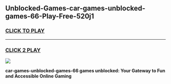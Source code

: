 
## Unblocked-Games-car-games-unblocked-games-66-Play-Free-520j1
<h3>
<a href="https://premium76.site?title=car-games-unblocked-games-66&ref=21A">CLICK TO PLAY</a></h3>
<hr>

<h3>
<a href="https://premium76.site?title=car-games-unblocked-games-66&ref=21A">CLICK 2 PLAY</a>
  
</h3>

<a href="https://premium76.site?title=car-games-unblocked-games-66&ref=21A"><img src="https://clearcache.store/games.png"></a>


**car-games-unblocked-games-66 games unblocked: Your Gateway to Fun and Accessible Online Gaming**
